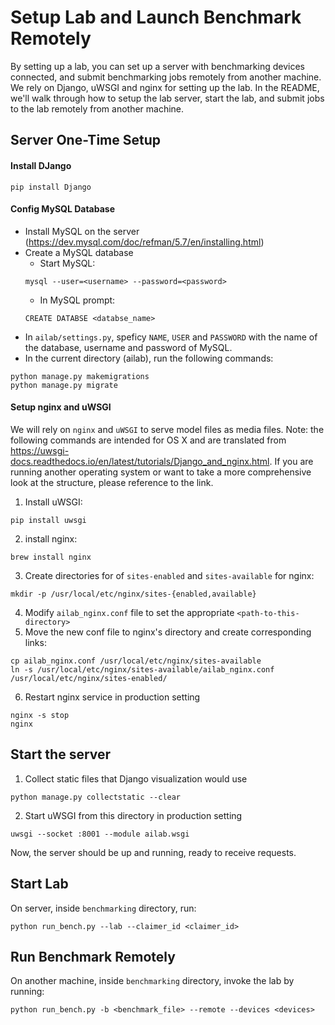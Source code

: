 # Setup Lab and Launch Benchmark Remotely

By setting up a lab, you can set up a server with benchmarking devices connected, and submit benchmarking jobs remotely from another machine. We rely on Django, uWSGI and nginx for setting up the lab. In the README, we'll walk through how to setup the lab server, start the lab, and submit jobs to the lab remotely from another machine.

## Server One-Time Setup

#### Install DJango
```
pip install Django
```

#### Config MySQL Database
- Install MySQL on the server (https://dev.mysql.com/doc/refman/5.7/en/installing.html)
- Create a MySQL database
  - Start MySQL:
  ```
  mysql --user=<username> --password=<password>
  ```
  - In MySQL prompt:
  ```
  CREATE DATABSE <databse_name>
  ```
- In `ailab/settings.py`, speficy `NAME`, `USER` and `PASSWORD` with the name
of the database, username and password of MySQL.
- In the current directory (ailab), run the following commands:
```
python manage.py makemigrations
python manage.py migrate
```

#### Setup nginx and uWSGI
We will rely on `nginx` and `uWSGI` to serve model files as media files.
Note: the following commands are intended for OS X and are translated from https://uwsgi-docs.readthedocs.io/en/latest/tutorials/Django_and_nginx.html. If you are running another operating system or want to take a more comprehensive look at the structure, please reference to the link.

1. Install uWSGI:
```
pip install uwsgi
```
2. install nginx:
```
brew install nginx
```
3. Create directories for of `sites-enabled` and `sites-available` for nginx:
```
mkdir -p /usr/local/etc/nginx/sites-{enabled,available}
```
4. Modify `ailab_nginx.conf` file to set the appropriate `<path-to-this-directory>`
5. Move the new conf file to nginx's directory and create corresponding links:
```
cp ailab_nginx.conf /usr/local/etc/nginx/sites-available
ln -s /usr/local/etc/nginx/sites-available/ailab_nginx.conf /usr/local/etc/nginx/sites-enabled/
```
6. Restart nginx service in production setting
```
nginx -s stop
nginx
```

## Start the server
1. Collect static files that Django visualization would use
```
python manage.py collectstatic --clear
```
2. Start uWSGI from this directory in production setting
```
uwsgi --socket :8001 --module ailab.wsgi
```

Now, the server should be up and running, ready to receive requests.


## Start Lab
On server, inside `benchmarking` directory, run:
```
python run_bench.py --lab --claimer_id <claimer_id>
```

## Run Benchmark Remotely
On another machine, inside `benchmarking` directory, invoke the lab by running:
```
python run_bench.py -b <benchmark_file> --remote --devices <devices>
```
